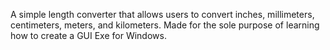 A simple length converter that allows users to convert inches, millimeters, centimeters, meters, and kilometers. Made for the sole purpose of learning how to create a GUI Exe for Windows.
